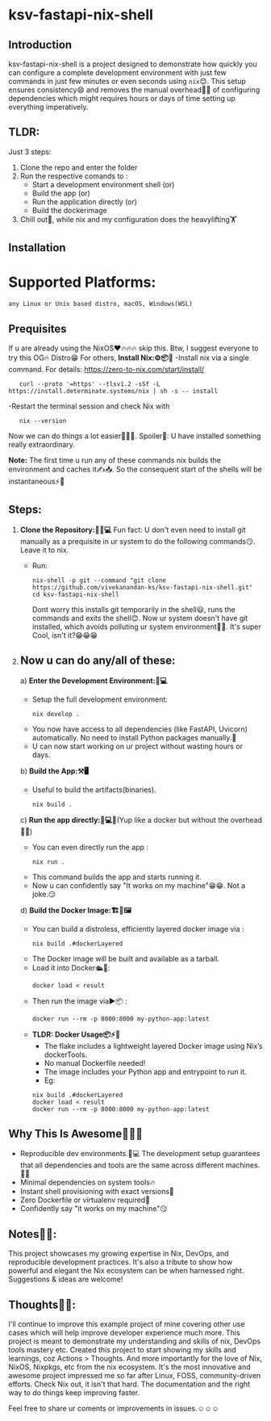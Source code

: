 # ksv-fastapi-nix-shell

## Introduction
ksv-fastapi-nix-shell is a project designed to demonstrate how quickly you can configure a complete development environment with just few commands in just few minutes or even seconds using `nix`😊. This setup ensures consistency😄 and removes the manual overhead😮‍💨 of configuring dependencies which might requires hours or days of time setting up everything imperatively.

## TLDR:
Just 3 steps:
1) Clone the repo and enter the folder
2) Run the respective comands to :
   - Start a development environment shell (or)
   - Build the app (or)
   - Run the application directly (or)
   - Build the dockerimage
3) Chill out🤟, while nix and my configuration does the heavylifting🏋️
     
## Installation
# Supported Platforms:
    any Linux or Unix based distro, macOS, Windows(WSL)

## Prequisites
If u are already using the NixOS❤️🔥🔥🔥 skip this. Btw, I suggest everyone to try this OG🔥 Distro😁
For others,
**Install Nix:⚙️📦🔧**
   -Install nix via a single command. For details: https://zero-to-nix.com/start/install/
   ```
      curl --proto '=https' --tlsv1.2 -sSf -L https://install.determinate.systems/nix | sh -s -- install
   ```
   -Restart the terminal session and check Nix with 
   ```
      nix --version
   ```

   Now we can do things a lot easier🥳🎉🎊. 
   Spoiler🤫: U have installed something really extraordinary.
   
   **Note:**
   The first time u run any of these commands nix builds the environment and caches it✍️📥. So the consequent start
   of the shells will be instantaneous⚡🚀

## Steps:
1. **Clone the Repository:🔄📂💻**
    Fun fact: U don't even need to install git manually as a prequisite in ur system to do the following commands😏. Leave it to nix.
   - Run:
     ```
     nix-shell -p git --command "git clone https://github.com/vivekanandan-ks/ksv-fastapi-nix-shell.git"
     cd ksv-fastapi-nix-shell
     ```
     Dont worry this installs git temporarily in the shell😃, runs the commands and exits the shell😊. Now ur system doesn't have git installed, which avoids polluting ur system environment💪😎. 
     It's super Cool, isn't it?😁😁😁


2. ## Now u can do any/all of these:
   a) **Enter the Development Environment:🏡💻**
   - Setup the full development environment:
     ```
     nix develop .
     ```
   - You now have access to all dependencies (like FastAPI, Uvicorn) automatically. No need to install Python packages manually.💪
   - U can now start working on ur project without wasting hours or days.

   b) **Build the App:⚒️🖥️**
   - Useful to build the artifacts(binaries).
      ```
      nix build .
      ```

   c) **Run the app directly:🚀💻✅**(Yup like a docker but without the overhead😮‍💨)
   - You can even directly run the app :
     ```
     nix run .
     ```
   - This command builds the app and starts running it.
   - Now u can confidently say "It works on my machine"😁😁. Not a joke.😏 

   d) **Build the Docker Image:🏗️🐳🖼️**
   - You can build a distroless, efficiently layered docker image via :
      ```
      nix build .#dockerLayered
      ```
   - The Docker image will be built and available as a tarball.
   - Load it into Docker🛳️🐳:
      ```
      docker load < result
      ```
   - Then run the image via▶️📦 :
      ```
      docker run --rm -p 8000:8000 my-python-app:latest
      ```
   - **TLDR: Docker Usage📦⚡🧠**
      - The flake includes a lightweight layered Docker image using Nix’s dockerTools. 
      - No manual Dockerfile needed!
      - The image includes your Python app and entrypoint to run it. 
      - Eg:
      ```
      nix build .#dockerLayered
      docker load < result
      docker run --rm -p 8000:8000 my-python-app:latest
      ```

## Why This Is Awesome🌟🔥💯
   - Reproducible dev environments.🔄💻 The development setup guarantees that all dependencies and tools are the same across different machines.🤘😁
   - Minimal dependencies on system tools🔥
   - Instant shell provisioning with exact versions💯
   - Zero Dockerfile or virtualenv required🌟
   - Confidently say "it works on my machine"😏

## Notes📝📌:
This project showcases my growing expertise in Nix, DevOps, and reproducible development practices. 
It's also a tribute to show how powerful and elegant the Nix ecosystem can be when harnessed right.
Suggestions & ideas are welcome!

## Thoughts💭💭:
I'll continue to improve this example project of mine covering other use cases which will help improve developer experience much more.
This project is meant to demonstrate my understanding and skills of nix, DevOps tools mastery etc.
Created this project to start showing my skills and learnings, coz Actions > Thoughts. 
And more importantly for the love of Nix, NixOS, Nixpkgs, etc from the nix ecosystem. It's the most innovative and awesome project impressed me so far after Linux, FOSS, community-driven efforts. Check Nix out, it isn't that hard. The documentation and the right way to do things keep improving faster.

Feel free to share ur coments or improvements in issues.☺️☺️☺️
